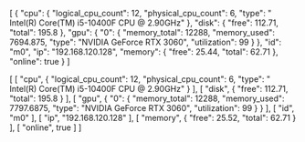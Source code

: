 [
    {
        "cpu": {
            "logical_cpu_count": 12,
            "physical_cpu_count": 6,
            "type": " Intel(R) Core(TM) i5-10400F CPU @ 2.90GHz"
        },
        "disk": {
            "free": 112.71,
            "total": 195.8
        },
        "gpu": {
            "0": {
                "memory_total": 12288,
                "memory_used": 7694.875,
                "type": "NVIDIA GeForce RTX 3060",
                "utilization": 99
            }
        },
        "id": "m0",
        "ip": "192.168.120.128",
        "memory": {
            "free": 25.44,
            "total": 62.71
        },
        "online": true
    }
]




[
    [
        "cpu",
        {
            "logical_cpu_count": 12,
            "physical_cpu_count": 6,
            "type": " Intel(R) Core(TM) i5-10400F CPU @ 2.90GHz"
        }
    ],
    [
        "disk",
        {
            "free": 112.71,
            "total": 195.8
        }
    ],
    [
        "gpu",
        {
            "0": {
                "memory_total": 12288,
                "memory_used": 7797.6875,
                "type": "NVIDIA GeForce RTX 3060",
                "utilization": 99
            }
        }
    ],
    [
        "id",
        "m0"
    ],
    [
        "ip",
        "192.168.120.128"
    ],
    [
        "memory",
        {
            "free": 25.52,
            "total": 62.71
        }
    ],
    [
        "online",
        true
    ]
]